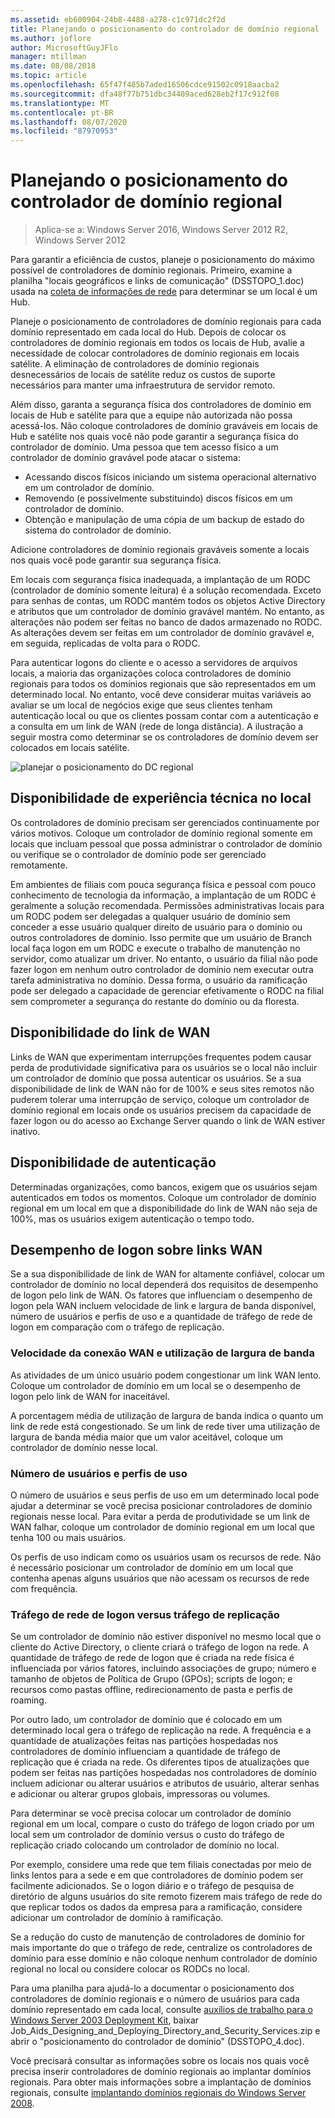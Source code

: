 ```yaml
---
ms.assetid: eb600904-24b8-4488-a278-c1c971dc2f2d
title: Planejando o posicionamento do controlador de domínio regional
ms.author: joflore
author: MicrosoftGuyJFlo
manager: mtillman
ms.date: 08/08/2018
ms.topic: article
ms.openlocfilehash: 65f47f485b7aded16506cdce91502c0918aacba2
ms.sourcegitcommit: dfa48f77b751dbc34409aced628eb2f17c912f08
ms.translationtype: MT
ms.contentlocale: pt-BR
ms.lasthandoff: 08/07/2020
ms.locfileid: "87970953"
---
```

# <a name="planning-regional-domain-controller-placement"></a>Planejando o posicionamento do controlador de domínio regional

> Aplica-se a: Windows Server 2016, Windows Server 2012 R2, Windows Server 2012

Para garantir a eficiência de custos, planeje o posicionamento do máximo possível de controladores de domínio regionais. Primeiro, examine a planilha "locais geográficos e links de comunicação" (DSSTOPO_1.doc) usada na [coleta de informações de rede](../../ad-ds/plan/Collecting-Network-Information.md) para determinar se um local é um Hub.

Planeje o posicionamento de controladores de domínio regionais para cada domínio representado em cada local do Hub. Depois de colocar os controladores de domínio regionais em todos os locais de Hub, avalie a necessidade de colocar controladores de domínio regionais em locais satélite. A eliminação de controladores de domínio regionais desnecessários de locais de satélite reduz os custos de suporte necessários para manter uma infraestrutura de servidor remoto.

Além disso, garanta a segurança física dos controladores de domínio em locais de Hub e satélite para que a equipe não autorizada não possa acessá-los. Não coloque controladores de domínio graváveis em locais de Hub e satélite nos quais você não pode garantir a segurança física do controlador de domínio. Uma pessoa que tem acesso físico a um controlador de domínio gravável pode atacar o sistema:

- Acessando discos físicos iniciando um sistema operacional alternativo em um controlador de domínio.
- Removendo (e possivelmente substituindo) discos físicos em um controlador de domínio.
- Obtenção e manipulação de uma cópia de um backup de estado do sistema do controlador de domínio.

Adicione controladores de domínio regionais graváveis somente a locais nos quais você pode garantir sua segurança física.

Em locais com segurança física inadequada, a implantação de um RODC (controlador de domínio somente leitura) é a solução recomendada. Exceto para senhas de contas, um RODC mantém todos os objetos Active Directory e atributos que um controlador de domínio gravável mantém. No entanto, as alterações não podem ser feitas no banco de dados armazenado no RODC. As alterações devem ser feitas em um controlador de domínio gravável e, em seguida, replicadas de volta para o RODC.

Para autenticar logons do cliente e o acesso a servidores de arquivos locais, a maioria das organizações coloca controladores de domínio regionais para todos os domínios regionais que são representados em um determinado local. No entanto, você deve considerar muitas variáveis ao avaliar se um local de negócios exige que seus clientes tenham autenticação local ou que os clientes possam contar com a autenticação e a consulta em um link de WAN (rede de longa distância). A ilustração a seguir mostra como determinar se os controladores de domínio devem ser colocados em locais satélite.

![planejar o posicionamento do DC regional](media/Planning-Regional-Domain-Controller-Placement/49892c8c-2c99-4aab-92ba-808dbc8048e2.gif)

## <a name="onsite-technical-expertise-availability"></a>Disponibilidade de experiência técnica no local

Os controladores de domínio precisam ser gerenciados continuamente por vários motivos. Coloque um controlador de domínio regional somente em locais que incluam pessoal que possa administrar o controlador de domínio ou verifique se o controlador de domínio pode ser gerenciado remotamente.

Em ambientes de filiais com pouca segurança física e pessoal com pouco conhecimento de tecnologia da informação, a implantação de um RODC é geralmente a solução recomendada. Permissões administrativas locais para um RODC podem ser delegadas a qualquer usuário de domínio sem conceder a esse usuário qualquer direito de usuário para o domínio ou outros controladores de domínio. Isso permite que um usuário de Branch local faça logon em um RODC e execute o trabalho de manutenção no servidor, como atualizar um driver. No entanto, o usuário da filial não pode fazer logon em nenhum outro controlador de domínio nem executar outra tarefa administrativa no domínio. Dessa forma, o usuário da ramificação pode ser delegado a capacidade de gerenciar efetivamente o RODC na filial sem comprometer a segurança do restante do domínio ou da floresta.

## <a name="wan-link-availability"></a>Disponibilidade do link de WAN

Links de WAN que experimentam interrupções frequentes podem causar perda de produtividade significativa para os usuários se o local não incluir um controlador de domínio que possa autenticar os usuários. Se a sua disponibilidade de link de WAN não for de 100% e seus sites remotos não puderem tolerar uma interrupção de serviço, coloque um controlador de domínio regional em locais onde os usuários precisem da capacidade de fazer logon ou do acesso ao Exchange Server quando o link de WAN estiver inativo.

## <a name="authentication-availability"></a>Disponibilidade de autenticação

Determinadas organizações, como bancos, exigem que os usuários sejam autenticados em todos os momentos. Coloque um controlador de domínio regional em um local em que a disponibilidade do link de WAN não seja de 100%, mas os usuários exigem autenticação o tempo todo.

## <a name="logon-performance-over-wan-links"></a>Desempenho de logon sobre links WAN

Se a sua disponibilidade de link de WAN for altamente confiável, colocar um controlador de domínio no local dependerá dos requisitos de desempenho de logon pelo link de WAN. Os fatores que influenciam o desempenho de logon pela WAN incluem velocidade de link e largura de banda disponível, número de usuários e perfis de uso e a quantidade de tráfego de rede de logon em comparação com o tráfego de replicação.

### <a name="wan-link-speed-and-bandwidth-utilization"></a>Velocidade da conexão WAN e utilização de largura de banda

As atividades de um único usuário podem congestionar um link WAN lento. Coloque um controlador de domínio em um local se o desempenho de logon pelo link de WAN for inaceitável.

A porcentagem média de utilização de largura de banda indica o quanto um link de rede está congestionado. Se um link de rede tiver uma utilização de largura de banda média maior que um valor aceitável, coloque um controlador de domínio nesse local.

### <a name="number-of-users-and-usage-profiles"></a>Número de usuários e perfis de uso

O número de usuários e seus perfis de uso em um determinado local pode ajudar a determinar se você precisa posicionar controladores de domínio regionais nesse local. Para evitar a perda de produtividade se um link de WAN falhar, coloque um controlador de domínio regional em um local que tenha 100 ou mais usuários.

Os perfis de uso indicam como os usuários usam os recursos de rede. Não é necessário posicionar um controlador de domínio em um local que contenha apenas alguns usuários que não acessam os recursos de rede com frequência.

### <a name="logon-network-traffic-vs-replication-traffic"></a>Tráfego de rede de logon versus tráfego de replicação

Se um controlador de domínio não estiver disponível no mesmo local que o cliente do Active Directory, o cliente criará o tráfego de logon na rede. A quantidade de tráfego de rede de logon que é criada na rede física é influenciada por vários fatores, incluindo associações de grupo; número e tamanho de objetos de Política de Grupo (GPOs); scripts de logon; e recursos como pastas offline, redirecionamento de pasta e perfis de roaming.

Por outro lado, um controlador de domínio que é colocado em um determinado local gera o tráfego de replicação na rede. A frequência e a quantidade de atualizações feitas nas partições hospedadas nos controladores de domínio influenciam a quantidade de tráfego de replicação que é criada na rede. Os diferentes tipos de atualizações que podem ser feitas nas partições hospedadas nos controladores de domínio incluem adicionar ou alterar usuários e atributos de usuário, alterar senhas e adicionar ou alterar grupos globais, impressoras ou volumes.

Para determinar se você precisa colocar um controlador de domínio regional em um local, compare o custo do tráfego de logon criado por um local sem um controlador de domínio versus o custo do tráfego de replicação criado colocando um controlador de domínio no local.

Por exemplo, considere uma rede que tem filiais conectadas por meio de links lentos para a sede e em que controladores de domínio podem ser facilmente adicionados. Se o logon diário e o tráfego de pesquisa de diretório de alguns usuários do site remoto fizerem mais tráfego de rede do que replicar todos os dados da empresa para a ramificação, considere adicionar um controlador de domínio à ramificação.

Se a redução do custo de manutenção de controladores de domínio for mais importante do que o tráfego de rede, centralize os controladores de domínio para esse domínio e não coloque nenhum controlador de domínio regional no local ou considere colocar os RODCs no local.

Para uma planilha para ajudá-lo a documentar o posicionamento dos controladores de domínio regionais e o número de usuários para cada domínio representado em cada local, consulte [auxílios de trabalho para o Windows Server 2003 Deployment Kit](https://microsoft.com/download/details.aspx?id=9608), baixar Job_Aids_Designing_and_Deploying_Directory_and_Security_Services.zip e abrir o "posicionamento do controlador de domínio" (DSSTOPO_4.doc).

Você precisará consultar as informações sobre os locais nos quais você precisa inserir controladores de domínio regionais ao implantar domínios regionais. Para obter mais informações sobre a implantação de domínios regionais, consulte [implantando domínios regionais do Windows Server 2008](/previous-versions/windows/it-pro/windows-server-2008-R2-and-2008/cc755118(v=ws.10)).
